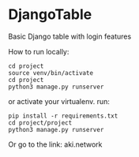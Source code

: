 # DjangoTable
Basic Django table with login features




How to run locally:
  
  ```
  cd project
  source venv/bin/activate
  cd project
  python3 manage.py runserver
  ```
  or 
activate your virtualenv.
run: 
```
pip install -r requirements.txt
cd project/project
python3 manage.py runserver
```
Or go to the link:
  aki.network


